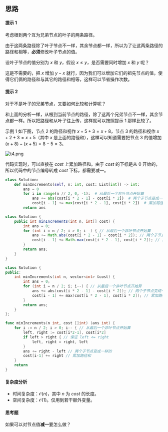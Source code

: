 ## 思路

#### 提示 1

考虑根到两个互为兄弟节点的叶子的两条路径。

由于这两条路径除了叶子节点不一样，其余节点都一样，所以为了让这两条路径的路径和相等，**必须**修改叶子节点的值。

设叶子节点的值分别为 $x$ 和 $y$，假设 $x\le y$，是否需要同时增加 $x$ 和 $y$ 呢？

这是不需要的，把 $x$ 增加 $y-x$ 就行，因为我们可以增加它们的祖先节点的值，使得它们俩的路径和与其它的路径和相等，这样可以节省操作次数。

#### 提示 2

对于不是叶子的兄弟节点，又要如何比较和计算呢？

和上面的分析一样，从根到当前节点的路径，除了这两个兄弟节点不一样，其余节点都一样。所以把路径和从叶子往上传，这样就可以按照提示 1 那样比较了。

示例 1 如下图，节点 $2$ 的路径和视作 $x+5+3=x+8$，节点 $3$ 的路径和视作 $x+2+3=x+5$（其中 $x$ 是上面的路径和），这样可以知道需要把节点 $3$ 的值增加 $(x+8)-(x+5)=8-5=3$。

![t4.png](https://pic.leetcode.cn/1683430924-BmAZDc-t4.png)

代码实现时，可以直接在 $\textit{cost}$ 上累加路径和。由于 $\textit{cost}$ 的下标是从 $0$ 开始的，所以代码中的节点编号转成 $\textit{cost}$ 下标，都需要减一。

```py [sol1-Python3]
class Solution:
    def minIncrements(self, n: int, cost: List[int]) -> int:
        ans = 0
        for i in range(n // 2, 0, -1):  # 从最后一个非叶节点开始算
            ans += abs(cost[i * 2 - 1] - cost[i * 2])  # 两个子节点变成一样的
            cost[i - 1] += max(cost[i * 2 - 1], cost[i * 2])  # 累加路径和
        return ans
```

```java [sol1-Java]
class Solution {
    public int minIncrements(int n, int[] cost) {
        int ans = 0;
        for (int i = n / 2; i > 0; i--) { // 从最后一个非叶节点开始算
            ans += Math.abs(cost[i * 2 - 1] - cost[i * 2]); // 两个子节点变成一样的
            cost[i - 1] += Math.max(cost[i * 2 - 1], cost[i * 2]); // 累加路径和
        }
        return ans;
    }
}
```

```cpp [sol1-C++]
class Solution {
public:
    int minIncrements(int n, vector<int> &cost) {
        int ans = 0;
        for (int i = n / 2; i; i--) { // 从最后一个非叶节点开始算
            ans += abs(cost[i * 2 - 1] - cost[i * 2]); // 两个子节点变成一样的
            cost[i - 1] += max(cost[i * 2 - 1], cost[i * 2]); // 累加路径和
        }
        return ans;
    }
};
```

```go [sol1-Go]
func minIncrements(n int, cost []int) (ans int) {
	for i := n / 2; i > 0; i-- { // 从最后一个非叶节点开始算
		left, right := cost[i*2-1], cost[i*2]
		if left > right { // 保证 left <= right
			left, right = right, left
		}
		ans += right - left // 两个子节点变成一样的
		cost[i-1] += right // 累加路径和
	}
	return
}
```

#### 复杂度分析

- 时间复杂度：$\mathcal{O}(n)$，其中 $n$ 为 $\textit{cost}$ 的长度。
- 空间复杂度：$\mathcal{O}(1)$。仅用到若干额外变量。

#### 思考题

如果可以对节点值**减一**要怎么做？
